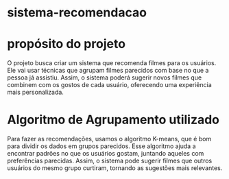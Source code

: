 # sistema-recomendacao

# propósito do projeto
O projeto busca criar um sistema que recomenda filmes para os usuários. Ele vai usar técnicas que agrupam filmes parecidos com base no que a pessoa já assistiu. Assim, o sistema poderá sugerir novos filmes que combinem com os gostos de cada usuário, oferecendo uma experiência mais personalizada.

# Algoritmo de Agrupamento utilizado 
Para fazer as recomendações, usamos o algoritmo K-means, que é bom para dividir os dados em grupos parecidos. Esse algoritmo ajuda a encontrar padrões no que os usuários gostam, juntando aqueles com preferências parecidas. Assim, o sistema pode sugerir filmes que outros usuários do mesmo grupo curtiram, tornando as sugestões mais relevantes.